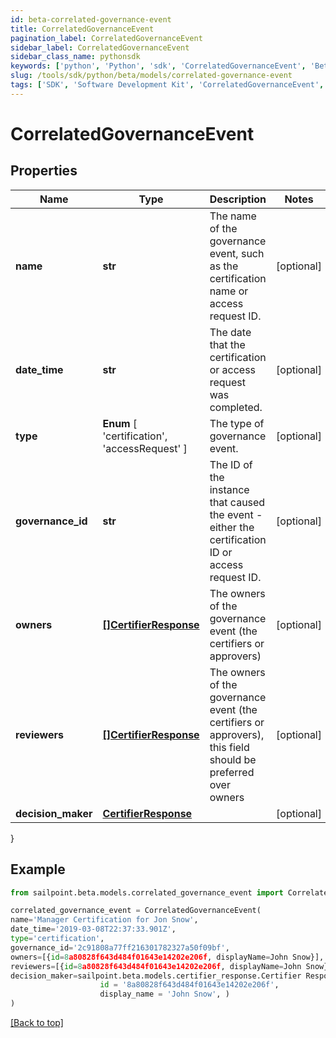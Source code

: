 ```yaml
---
id: beta-correlated-governance-event
title: CorrelatedGovernanceEvent
pagination_label: CorrelatedGovernanceEvent
sidebar_label: CorrelatedGovernanceEvent
sidebar_class_name: pythonsdk
keywords: ['python', 'Python', 'sdk', 'CorrelatedGovernanceEvent', 'BetaCorrelatedGovernanceEvent'] 
slug: /tools/sdk/python/beta/models/correlated-governance-event
tags: ['SDK', 'Software Development Kit', 'CorrelatedGovernanceEvent', 'BetaCorrelatedGovernanceEvent']
---
```


# CorrelatedGovernanceEvent


## Properties

Name | Type | Description | Notes
------------ | ------------- | ------------- | -------------
**name** | **str** | The name of the governance event, such as the certification name or access request ID. | [optional] 
**date_time** | **str** | The date that the certification or access request was completed. | [optional] 
**type** |  **Enum** [  'certification',    'accessRequest' ] | The type of governance event. | [optional] 
**governance_id** | **str** | The ID of the instance that caused the event - either the certification ID or access request ID. | [optional] 
**owners** | [**[]CertifierResponse**](certifier-response) | The owners of the governance event (the certifiers or approvers) | [optional] 
**reviewers** | [**[]CertifierResponse**](certifier-response) | The owners of the governance event (the certifiers or approvers), this field should be preferred over owners | [optional] 
**decision_maker** | [**CertifierResponse**](certifier-response) |  | [optional] 
}

## Example

```python
from sailpoint.beta.models.correlated_governance_event import CorrelatedGovernanceEvent

correlated_governance_event = CorrelatedGovernanceEvent(
name='Manager Certification for Jon Snow',
date_time='2019-03-08T22:37:33.901Z',
type='certification',
governance_id='2c91808a77ff216301782327a50f09bf',
owners=[{id=8a80828f643d484f01643e14202e206f, displayName=John Snow}],
reviewers=[{id=8a80828f643d484f01643e14202e206f, displayName=John Snow}],
decision_maker=sailpoint.beta.models.certifier_response.Certifier Response(
                    id = '8a80828f643d484f01643e14202e206f', 
                    display_name = 'John Snow', )
)

```
[[Back to top]](#) 


